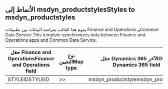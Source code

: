 ## <a name="styles-to-msdyn_productstyles"></a><span data-ttu-id="1fd84-101">الأنماط إلى msdyn_productstyles</span><span class="sxs-lookup"><span data-stu-id="1fd84-101">Styles to msdyn_productstyles</span></span>

<span data-ttu-id="1fd84-102">يقوم هذا القالب بمزامنة البيانات بين تطبيقات Finance and Operations وCommon Data Service.</span><span class="sxs-lookup"><span data-stu-id="1fd84-102">This template synchronizes data between Finance and Operations apps and Common Data Service.</span></span>

<span data-ttu-id="1fd84-103">حقل Finance and Operations</span><span class="sxs-lookup"><span data-stu-id="1fd84-103">Finance and Operations field</span></span> | <span data-ttu-id="1fd84-104">نوع التعيين</span><span class="sxs-lookup"><span data-stu-id="1fd84-104">Map type</span></span> | <span data-ttu-id="1fd84-105">حقل Dynamics 365 الآخر</span><span class="sxs-lookup"><span data-stu-id="1fd84-105">Other Dynamics 365 field</span></span> | <span data-ttu-id="1fd84-106">القيمة الافتراضية</span><span class="sxs-lookup"><span data-stu-id="1fd84-106">Default value</span></span>
---|---|---|---
<span data-ttu-id="1fd84-107">STYLEID</span><span class="sxs-lookup"><span data-stu-id="1fd84-107">STYLEID</span></span> | >> | <span data-ttu-id="1fd84-108">msdyn_productstyle</span><span class="sxs-lookup"><span data-stu-id="1fd84-108">msdyn_productstyle</span></span> | 
